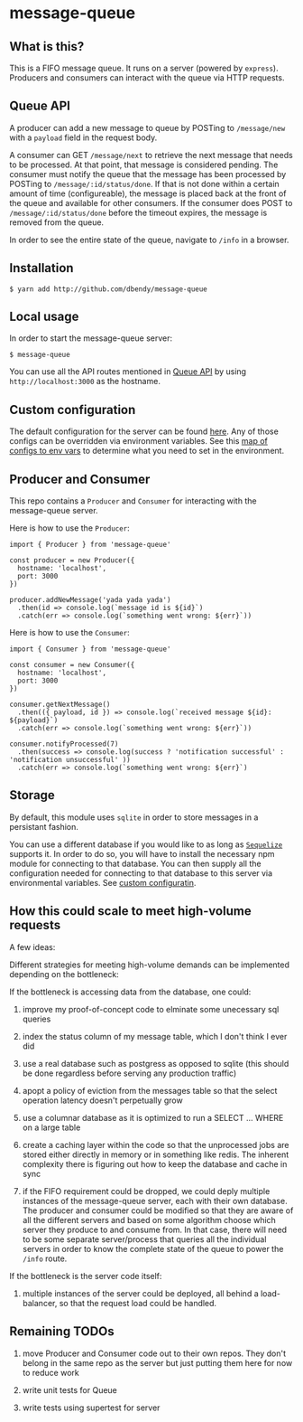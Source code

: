 # message-queue

## What is this?

This is a FIFO message queue.  It runs on a server (powered by `express`).  Producers and consumers can interact with the queue via HTTP requests.

## Queue API
A producer can add a new message to queue by POSTing to `/message/new` with a `payload` field in the request body.

A consumer can GET `/message/next` to retrieve the next message that needs to be processed.  At that point, that message is considered pending.  The consumer must notify the queue that the message has been processed by POSTing to `/message/:id/status/done`.  If that is not done within a certain amount of time (configureable), the message is placed back at the front of the queue and available for other consumers.  If the consumer does POST to `/message/:id/status/done` before the timeout expires, the message is removed from the queue.

In order to see the entire state of the queue, navigate to `/info` in a browser.

## Installation

```
$ yarn add http://github.com/dbendy/message-queue
```
## Local usage

In order to start the message-queue server:

```
$ message-queue
```

You can use all the API routes mentioned in [Queue API](#queue-api) by using `http://localhost:3000` as the hostname.

## Custom configuration

The default configuration for the server can be found [here](config/default.json).  Any of those configs can be overridden via environment variables.  See this [map of configs to env vars](config/custom-environment-variables.json) to determine what you need to set in the environment.

## Producer and Consumer

This repo contains a `Producer` and `Consumer` for interacting with the message-queue server.

Here is how to use the `Producer`:

```es6
import { Producer } from 'message-queue'

const producer = new Producer({
  hostname: 'localhost',
  port: 3000
})

producer.addNewMessage('yada yada yada')
  .then(id => console.log(`message id is ${id}`)
  .catch(err => console.log(`something went wrong: ${err}`))
```

Here is how to use the `Consumer`:

```es6
import { Consumer } from 'message-queue'

const consumer = new Consumer({
  hostname: 'localhost',
  port: 3000
})

consumer.getNextMessage()
  .then(({ payload, id }) => console.log(`received message ${id}: ${payload}`)
  .catch(err => console.log(`something went wrong: ${err}`))

consumer.notifyProcessed(7)
  .then(success => console.log(success ? 'notification successful' : 'notification unsuccessful' ))
  .catch(err => console.log(`something went wrong: ${err}`)
```

## Storage

By default, this module uses `sqlite` in order to store messages in a persistant fashion.

You can use a different database if you would like to as long as [`Sequelize`](http://docs.sequelizejs.com/) supports it.  In order to do so, you will have to install the necessary npm module for connecting to that database.  You can then supply all the configuration needed for connecting to that database to this server via environmental variables.  See [custom configuratin](#custom-configuration).

## How this could scale to meet high-volume requests

A few ideas:

Different strategies for meeting high-volume demands can be implemented depending on the bottleneck:

If the bottleneck is accessing data from the database, one could:

1. improve my proof-of-concept code to elminate some unecessary sql queries

1. index the status column of my message table, which I don't think I ever did

1. use a real database such as postgress as opposed to sqlite (this should be done regardless before serving any production traffic)

1. apopt a policy of eviction from the messages table so that the select operation latency doesn't perpetually grow

1. use a columnar database as it is optimized to run a SELECT ... WHERE on a large table

1. create a caching layer within the code so that the unprocessed jobs are stored either directly in memory or in something like redis.  The inherent complexity there is figuring out how to keep the database and cache in sync

1. if the FIFO requirement could be dropped, we could deply multiple instances of the message-queue server, each with their own database.  The producer and consumer could be modified so that they are aware of all the different servers and based on some algorithm choose which server they produce to and consume from.  In that case, there will need to be some separate server/process that queries all the individual servers in order to know the complete state of the queue to power the `/info` route.

If the bottleneck is the server code itself:

1. multiple instances of the server could be deployed, all behind a load-balancer, so that the request load could be handled.

## Remaining TODOs

1. move Producer and Consumer code out to their own repos.  They don't belong in the same repo as the server but just putting them here for now to reduce work

1. write unit tests for Queue

1. write tests using supertest for server



